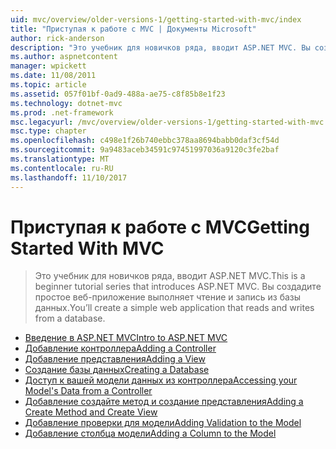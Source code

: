 ```yaml
---
uid: mvc/overview/older-versions-1/getting-started-with-mvc/index
title: "Приступая к работе с MVC | Документы Microsoft"
author: rick-anderson
description: "Это учебник для новичков ряда, вводит ASP.NET MVC. Вы создадите простое веб-приложение выполняет чтение и запись из базы данных."
ms.author: aspnetcontent
manager: wpickett
ms.date: 11/08/2011
ms.topic: article
ms.assetid: 057f01bf-0ad9-488a-ae75-c8f85b8e1f23
ms.technology: dotnet-mvc
ms.prod: .net-framework
msc.legacyurl: /mvc/overview/older-versions-1/getting-started-with-mvc
msc.type: chapter
ms.openlocfilehash: c498e1f26b740ebbc378aa8694babb0daf3cf54d
ms.sourcegitcommit: 9a9483aceb34591c97451997036a9120c3fe2baf
ms.translationtype: MT
ms.contentlocale: ru-RU
ms.lasthandoff: 11/10/2017
---
```

<a name="getting-started-with-mvc"></a><span data-ttu-id="35c00-104">Приступая к работе с MVC</span><span class="sxs-lookup"><span data-stu-id="35c00-104">Getting Started With MVC</span></span>
====================
> <span data-ttu-id="35c00-105">Это учебник для новичков ряда, вводит ASP.NET MVC.</span><span class="sxs-lookup"><span data-stu-id="35c00-105">This is a beginner tutorial series that introduces ASP.NET MVC.</span></span> <span data-ttu-id="35c00-106">Вы создадите простое веб-приложение выполняет чтение и запись из базы данных.</span><span class="sxs-lookup"><span data-stu-id="35c00-106">You’ll create a simple web application that reads and writes from a database.</span></span>


- [<span data-ttu-id="35c00-107">Введение в ASP.NET MVC</span><span class="sxs-lookup"><span data-stu-id="35c00-107">Intro to ASP.NET MVC</span></span>](getting-started-with-mvc-part1.md)
- [<span data-ttu-id="35c00-108">Добавление контроллера</span><span class="sxs-lookup"><span data-stu-id="35c00-108">Adding a Controller</span></span>](getting-started-with-mvc-part2.md)
- [<span data-ttu-id="35c00-109">Добавление представления</span><span class="sxs-lookup"><span data-stu-id="35c00-109">Adding a View</span></span>](getting-started-with-mvc-part3.md)
- [<span data-ttu-id="35c00-110">Создание базы данных</span><span class="sxs-lookup"><span data-stu-id="35c00-110">Creating a Database</span></span>](getting-started-with-mvc-part4.md)
- [<span data-ttu-id="35c00-111">Доступ к вашей модели данных из контроллера</span><span class="sxs-lookup"><span data-stu-id="35c00-111">Accessing your Model's Data from a Controller</span></span>](getting-started-with-mvc-part5.md)
- [<span data-ttu-id="35c00-112">Добавление создайте метод и создание представления</span><span class="sxs-lookup"><span data-stu-id="35c00-112">Adding a Create Method and Create View</span></span>](getting-started-with-mvc-part6.md)
- [<span data-ttu-id="35c00-113">Добавление проверки для модели</span><span class="sxs-lookup"><span data-stu-id="35c00-113">Adding Validation to the Model</span></span>](getting-started-with-mvc-part7.md)
- [<span data-ttu-id="35c00-114">Добавление столбца модели</span><span class="sxs-lookup"><span data-stu-id="35c00-114">Adding a Column to the Model</span></span>](getting-started-with-mvc-part8.md)
